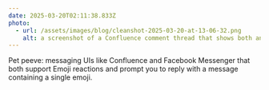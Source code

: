 ```yaml
---
date: 2025-03-20T02:11:38.833Z
photo:
  - url: /assets/images/blog/cleanshot-2025-03-20-at-13-06-32.png
    alt: a screenshot of a Confluence comment thread that shows both an "Add emoji reaction" button and separately offers buttons for suggested replies, including "👍"
---
```


Pet peeve: messaging UIs like Confluence and Facebook Messenger that both support Emoji reactions and prompt you to reply with a message containing a single emoji.

